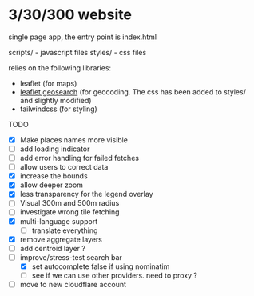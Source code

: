 # 3/30/300 website

single page app, the entry point is index.html

scripts/ - javascript files
styles/ - css files

relies on the following libraries:
- leaflet (for maps)
- [leaflet geosearch](https://github.com/smeijer/leaflet-geosearch) (for geocoding. The css has been added to styles/ and slightly modified)
- tailwindcss (for styling)

TODO
- [x] Make places names more visible
- [ ] add loading indicator
- [ ] add error handling for failed fetches
- [ ] allow users to correct data
- [x] increase the bounds
- [x] allow deeper zoom
- [x] less transparency for the legend overlay
- [ ] Visual 300m and 500m radius
- [ ] investigate wrong tile fetching
- [x] multi-language support
	- [ ] translate everything
- [x] remove aggregate layers
- [ ] add centroid layer ?
- [ ] improve/stress-test search bar
  - [x] set autocomplete false if using nominatim
  - [ ] see if we can use other providers. need to proxy ?
- [ ] move to new cloudflare account

